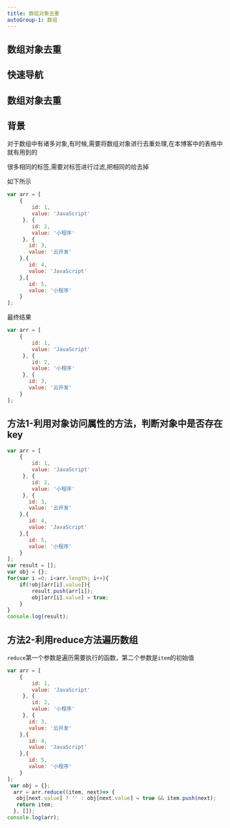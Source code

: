 ```yaml
---
title: 数组对象去重
autoGroup-1: 数组
---
```


## 数组对象去重

## 快速导航

<TOC />

## 数组对象去重

## 背景

对于数组中有诸多对象,有时候,需要将数组对象进行去重处理,在本博客中的表格中就有用到的

很多相同的标签,需要对标签进行过滤,把相同的给去掉

如下所示

```js
var arr = [
    {
        id: 1,
        value: 'JavaScript'
     }, {
        id: 2,
        value: '小程序'
     }, {
       id: 3,
       value: '云开发'
    },{
       id: 4,
       value: 'JavaScript'
    },{
       id: 5,
       value: '小程序'
    }
];
```
最终结果
```js
var arr = [
    {
        id: 1,
        value: 'JavaScript'
     }, {
        id: 2,
        value: '小程序'
     }, {
       id: 3,
       value: '云开发'
    }
];
```

## 方法1-利用对象访问属性的方法，判断对象中是否存在key

```js
var arr = [
    {
        id: 1,
        value: 'JavaScript'
     }, {
        id: 2,
        value: '小程序'
     }, {
       id: 3,
       value: '云开发'
    },{
       id: 4,
       value: 'JavaScript'
    },{
       id: 5,
       value: '小程序'
    }
];
var result = [];
var obj = {};
for(var i =0; i<arr.length; i++){
    if(!obj[arr[i].value]){
        result.push(arr[i]);
        obj[arr[i].value] = true;
    }
}
console.log(result);
```

## 方法2-利用reduce方法遍历数组

`reduce`第一个参数是遍历需要执行的函数，第二个参数是`item`的初始值

```js
var arr = [
    {
        id: 1,
        value: 'JavaScript'
     }, {
        id: 2,
        value: '小程序'
     }, {
       id: 3,
       value: '云开发'
    },{
       id: 4,
       value: 'JavaScript'
    },{
       id: 5,
       value: '小程序'
    }
];
 var obj = {};
  arr = arr.reduce((item, next)=> {
   obj[next.value] ? '' : obj[next.value] = true && item.push(next);
   return item;
  }, []);
console.log(arr);
```

<footer-FooterLink :isShareLink="true" :isDaShang="true" />

<footer-FeedBack />